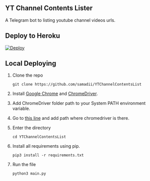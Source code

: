 ## YT Channel Contents Lister
A Telegram bot to listing youtube channel videos urls.

## Deploy to Heroku

[![Deploy](https://www.herokucdn.com/deploy/button.svg)](https://heroku.com/deploy?template=https://github.com/samadii/YTChannelContentsList)


## Local Deploying

1. Clone the repo
   ```
   git clone https://github.com/samadii/YTChannelContentsList
   ```

2. Install [Google Chrome](https://support.google.com/chrome/answer/95346?hl=en&co=GENIE.Platform%3DDesktop) and [ChromeDriver](https://chromedriver.chromium.org/downloads).

3. Add ChromeDriver folder path to your System PATH environment variable.

4. Go to [this line](https://github.com/samadii/YTChannelContentsList/blob/master/main.py#L50) and add path where chromedriver is there.

5. Enter the directory
   ```
   cd YTChannelContentsList
   ```
  
6. Install all requirements using pip.
   ```
   pip3 install -r requirements.txt
   ```

7. Run the file
   ```
   python3 main.py
   ```
